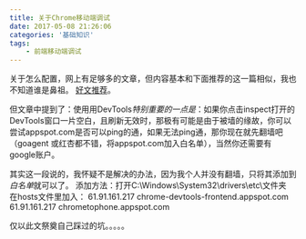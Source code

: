 ```yaml
---
title: 关于Chrome移动端调试
date: 2017-05-08 21:26:06
categories: '基础知识'
tags:
    - 前端移动端调试
---
```

关于怎么配置，网上有足够多的文章，但内容基本和下面推荐的这一篇相似，我也不知道谁是鼻祖。
[好文推荐][1]。


但文章中提到了：使用用DevTools*特别重要的一点是*：如果你点击inspect打开的DevTools窗口一片空白，且刷新无效时，那极有可能是由于被墙的缘故，你可以尝试appspot.com是否可以ping的通，如果无法ping通，那你现在就先翻墙吧（goagent 或红杏都不错，将appspot.com加入白名单），当然你还需要有google账户。


其实这一段说的，我怀疑不是解决的办法，因为我个人并没有翻墙，只将其添加到*白名单*就可以了。
添加方法：打开C:\Windows\System32\drivers\etc\文件夹
在hosts文件里加入：
61.91.161.217 chrome-devtools-frontend.appspot.com
61.91.161.217 chrometophone.appspot.com

仅以此文祭奠自己踩过的坑。。。。。


[1]:http://blog.csdn.net/freshlover/article/details/42528643